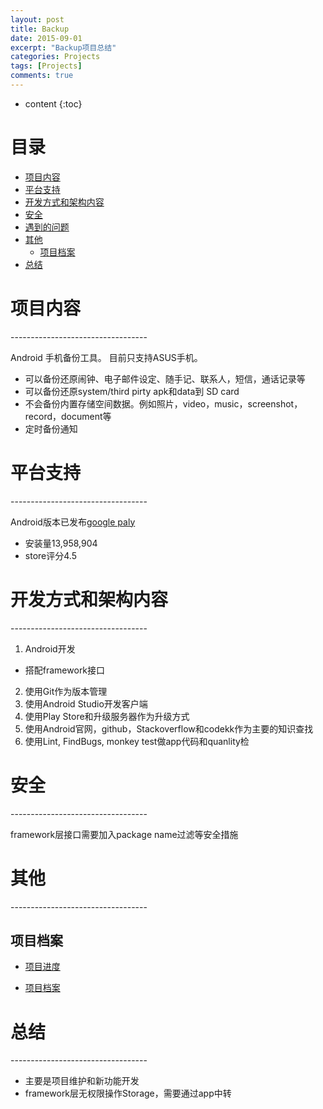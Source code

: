 ```yaml
---
layout: post
title: Backup
date: 2015-09-01
excerpt: "Backup项目总结"
categories: Projects
tags: [Projects]
comments: true
---
```


* content
{:toc}



# 目录
- [项目内容](#项目内容)  
- [平台支持](#平台支持)
- [开发方式和架构内容](#开发方式和架构内容)
- [安全](#安全)
- [遇到的问题](#遇到的问题)
- [其他](#其他)
    - [项目档案](#项目档案)
- [总结](#总结)


<h1 id="项目内容"> 项目内容 </h1>
----------------------------------

Android 手机备份工具。 目前只支持ASUS手机。

- 可以备份还原闹钟、电子邮件设定、随手记、联系人，短信，通话记录等
- 可以备份还原system/third pirty apk和data到 SD card
- 不会备份内置存储空间数据。例如照片，video，music，screenshot，record，document等
- 定时备份通知


<h1 id="平台支持"> 平台支持 </h1>
----------------------------------

Android版本已发布[google paly](https://play.google.com/store/apps/details?id=com.asus.backuprestore) 

- 安装量13,958,904
- store评分4.5


<h1 id="开发方式和架构内容"> 开发方式和架构内容 </h1>
----------------------------------

1. Android开发
 - 搭配framework接口
2. 使用Git作为版本管理
3. 使用Android Studio开发客户端
4. 使用Play Store和升级服务器作为升级方式
5. 使用Android官网，github，Stackoverflow和codekk作为主要的知识查找
6. 使用Lint, FindBugs, monkey test做app代码和quanlity检



<h1 id="安全"> 安全 </h1>
----------------------------------

framework层接口需要加入package name过滤等安全措施


<h1 id="其他"> 其他 </h1>
----------------------------------

<h2 id="项目档案"> 项目档案 </h2>

- [项目进度](N:\Project\Manager\Backup) 

- [项目档案](N:\Project\Manager\Backup)



<h1 id="总结"> 总结 </h1>
----------------------------------

- 主要是项目维护和新功能开发
- framework层无权限操作Storage，需要通过app中转
